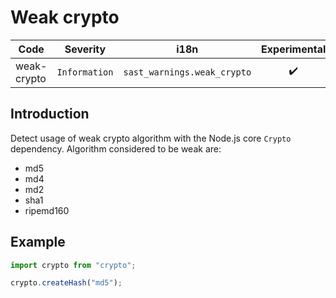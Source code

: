 # Weak crypto

| Code | Severity | i18n | Experimental |
| --- | --- | --- | :-: |
| weak-crypto | `Information` | `sast_warnings.weak_crypto` | ✔️ | 

## Introduction

Detect usage of weak crypto algorithm with the Node.js core `Crypto` dependency. Algorithm considered to be weak are:

- md5
- md4
- md2
- sha1
- ripemd160

## Example

```js
import crypto from "crypto";

crypto.createHash("md5");
```
